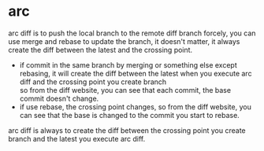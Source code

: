 # arc
arc diff is to push the local branch to the remote diff branch forcely, you can use 
merge and rebase to update the branch, it doesn't matter, it always create the diff between the latest and the crossing point.
* if commit in the same branch by merging or something else except rebasing, it will create the diff between the latest when you execute arc diff and the crossing point you create branch  
so from the diff website, you can see that each commit, the base commit doesn't change.
* if use rebase, the crossing point changes, so from the diff website, you can see that the base is changed to the commit you start to rebase.  

arc diff is always to create the diff between the crossing point you create branch and the latest you execute arc diff.